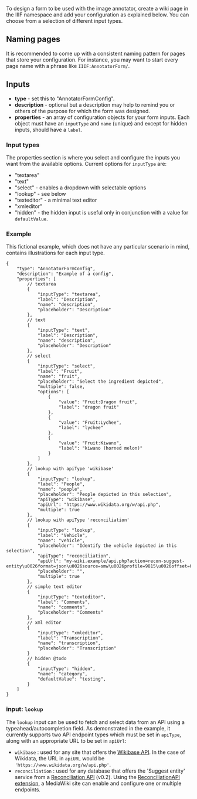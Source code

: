 To design a form to be used with the image annotator, create a wiki page in the IIIF namespace and add your configuration as explained below. You can choose from a selection of different input types. 

## Naming pages
It is recommended to come up with a consistent naming pattern for pages that store your configuration. For instance, you may want to start every page name with a phrase like `IIIF:AnnotatorForm/`. 

## Inputs

- **type** - set this to "AnnotatorFormConfig".
- **description** - optional but a description may help to remind you or others of the purpose for which the form was designed.
- **properties** - an array of configuration objects for your form inputs. Each object must have an `inputType` and `name` (unique) and except for hidden inputs, should have a `label`. 

### Input types
The properties section is where you select and configure the inputs you want from the available options. Current options for `inputType` are:

- "textarea"
- "text"
- "select" - enables a dropdown with selectable options
- "lookup" - see below
- "texteditor" - a minimal text editor
- "xmleditor"
- "hidden" - the hidden input is useful only in conjunction with a value for `defaultValue`.

### Example
This fictional example, which does not have any particular scenario in mind, contains illustrations for each input type.

```
{
	"type": "AnnotatorFormConfig",
	"description": "Example of a config",
	"properties": [
		// textarea
		{
			"inputType": "textarea",
			"label": "Description",
			"name": "description",
			"placeholder": "Description"
		},		
		// text
		{
			"inputType": "text",
			"label": "Description",
			"name": "description",
			"placeholder": "Description"
		},
		// select
		{
			"inputType": "select",
			"label": "Fruit",
			"name": "fruit",
			"placeholder": "Select the ingredient depicted",
			"multiple": false,
			"options": [
				{
					"value": "Fruit:Dragon fruit",
					"label": "dragon fruit"
				},
				{
					"value": "Fruit:Lychee",
					"label": "lychee"
				},
				{
					"value": "Fruit:Kiwano",
					"label": "kiwano (horned melon)"
				}
			]
		},
		// lookup with apiType 'wikibase'
		{
			"inputType": "lookup",
			"label": "People",
			"name": "people",
			"placeholder": "People depicted in this selection",
			"apiType": "wikibase",
			"apiUrl": "https://www.wikidata.org/w/api.php",
			"multiple": true
		},
		// lookup with apiType 'reconciliation'
		{
			"inputType": "lookup",
			"label": "Vehicle",
			"name": "vehicle",
			"placeholder": "Identify the vehicle depicted in this selection",
			"apiType": "reconciliation",
			"apiUrl": "my-wiki.example/api.php?action=recon-suggest-entity\u0026format=json\u0026source=smw\u0026profile=9815\u0026offset=0\u0026limit=25\u0026prefix=",
			"placeholder": "",
			"multiple": true
		},
		// simple text editor
		{
			"inputType": "texteditor",
			"label": "Comments",
			"name": "comments",
			"placeholder": "Comments"
		},
		// xml editor
		{
			"inputType": "xmleditor",
			"label": "Transcription",
			"name": "transcription",
			"placeholder": "Transcription"
		}
		// hidden @todo
		{
			"inputType": "hidden",
			"name": "category",
			"defaultValue": "testing",
		}
	]
}
```

### input: `lookup`
The `lookup` input can be used to fetch and select data from an API using a typeahead/autocompletion field. As demonstrated in the example, it currently supports two API endpoint types which must be set in `apiType`, along with an appropriate URL to be set in `apiUrl`:

- `wikibase` : used for any site that offers the [Wikibase API](https://www.mediawiki.org/wiki/Wikibase/API). In the case of Wikidata, the URL in `apiURL` would be `'https://www.wikidata.org/w/api.php'`. 
- `reconciliation` : used for any database that offers the 'Suggest entity' service from a [Reconciliation API](https://www.w3.org/community/reports/reconciliation/CG-FINAL-specs-0.2-20230410/) (v0.2). Using the [ReconciliationAPI extension](https://www.mediawiki.org/wiki/Extension:ReconciliationAPI), a MediaWiki site can enable and configure one or multiple endpoints.
